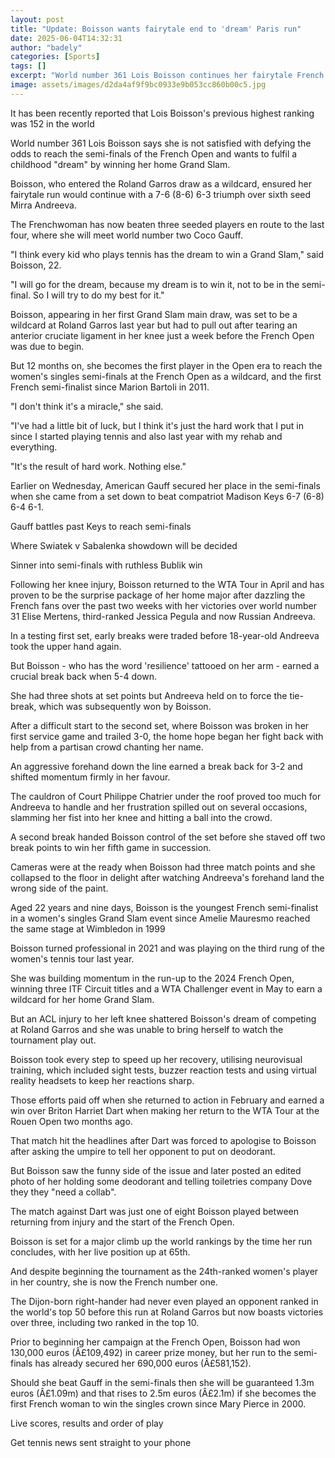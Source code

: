 ```yaml
---
layout: post
title: "Update: Boisson wants fairytale end to 'dream' Paris run"
date: 2025-06-04T14:32:31
author: "badely"
categories: [Sports]
tags: []
excerpt: "World number 361 Lois Boisson continues her fairytale French Open with a straight-set quarter-final win over sixth seed Mirra Andreeva."
image: assets/images/d2da4af9f9bc0933e9b053cc860b00c5.jpg
---
```


It has been recently reported that Lois Boisson's previous highest ranking was 152 in the world

World number 361 Lois Boisson says she is not satisfied with defying the odds to reach the semi-finals of the French Open and wants to fulfil a childhood "dream" by winning her home Grand Slam.

Boisson, who entered the Roland Garros draw as a wildcard, ensured her fairytale run would continue with a 7-6 (8-6) 6-3 triumph over sixth seed Mirra Andreeva.

The Frenchwoman has now beaten three seeded players en route to the last four, where she will meet world number two Coco Gauff.

"I think every kid who plays tennis has the dream to win a Grand Slam," said Boisson, 22.

"I will go for the dream, because my dream is to win it, not to be in the semi-final. So I will try to do my best for it."

Boisson, appearing in her first Grand Slam main draw, was set to be a wildcard at Roland Garros last year but had to pull out after tearing an anterior cruciate ligament in her knee just a week before the French Open was due to begin.

But 12 months on, she becomes the first player in the Open era to reach the women's singles semi-finals at the French Open as a wildcard, and the first French semi-finalist since Marion Bartoli in 2011.

"I don't think it's a miracle," she said. 

"I've had a little bit of luck, but I think it's just the hard work that I put in since I started playing tennis and also last year with my rehab and everything. 

"It's the result of hard work. Nothing else."

Earlier on Wednesday, American Gauff secured her place in the semi-finals when she came from a set down to beat compatriot Madison Keys 6-7 (6-8) 6-4 6-1.

Gauff battles past Keys to reach semi-finals

Where Swiatek v Sabalenka showdown will be decided

Sinner into semi-finals with ruthless Bublik win

Following her knee injury, Boisson returned to the WTA Tour in April and has proven to be the surprise package of her home major after dazzling the French fans over the past two weeks with her victories over world number 31 Elise Mertens, third-ranked Jessica Pegula and now Russian Andreeva.

In a testing first set, early breaks were traded before 18-year-old Andreeva took the upper hand again.

But Boisson - who has the word 'resilience' tattooed on her arm - earned a crucial break back when 5-4 down.

She had three shots at set points but Andreeva held on to force the tie-break, which was subsequently won by Boisson.

After a difficult start to the second set, where Boisson was broken in her first service game and trailed 3-0, the home hope began her fight back with help from a partisan crowd chanting her name.

An aggressive forehand down the line earned a break back for 3-2 and shifted momentum firmly in her favour.

The cauldron of Court Philippe Chatrier under the roof proved too much for Andreeva to handle and her frustration spilled out on several occasions, slamming her fist into her knee and hitting a ball into the crowd.

A second break handed Boisson control of the set before she staved off two break points to win her fifth game in succession.

Cameras were at the ready when Boisson had three match points and she collapsed  to the floor in delight after watching Andreeva's forehand land the wrong side of the paint.

Aged 22 years and nine days, Boisson is the youngest French semi-finalist in a women's singles Grand Slam event since Amelie Mauresmo reached the same stage at Wimbledon in 1999

Boisson turned professional in 2021 and was playing on the third rung of the women's tennis tour last year.

She was building momentum in the run-up to the 2024 French Open, winning three ITF Circuit titles and a WTA Challenger event in May to earn a wildcard for her home Grand Slam.

But an ACL injury to her left knee shattered Boisson's dream of competing at Roland Garros and she was unable to bring herself to watch the tournament play out.

Boisson took every step to speed up her recovery, utilising neurovisual training, which included sight tests, buzzer reaction tests and using virtual reality headsets to keep her reactions sharp.

Those efforts paid off when she returned to action in February and earned a win over Briton Harriet Dart when making her return to the WTA Tour at the Rouen Open two months ago.

That match hit the headlines after Dart was forced to apologise to Boisson after asking the umpire to tell her opponent to put on deodorant.

But Boisson saw the funny side of the issue and later posted an edited photo of her holding some deodorant and telling toiletries company Dove they they "need a collab".

The match against Dart was just one of eight Boisson played between returning from injury and the start of the French Open.

Boisson is set for a major climb up the world rankings by the time her run concludes, with her live position up at 65th.

And despite beginning the tournament as the 24th-ranked women's player in her country, she is now the French number one.

The Dijon-born right-hander had never even played an opponent ranked in the world's top 50 before this run at Roland Garros but now boasts victories over three, including two ranked in the top 10.

Prior to beginning her campaign at the French Open, Boisson had won 130,000 euros (Â£109,492) in career prize money, but her run to the semi-finals has already secured her 690,000 euros (Â£581,152).

Should she beat Gauff in the semi-finals then she will be guaranteed 1.3m euros (Â£1.09m) and that rises to 2.5m euros (Â£2.1m) if she becomes the first French woman to win the singles crown since Mary Pierce in 2000.

Live scores, results and order of play

Get tennis news sent straight to your phone

